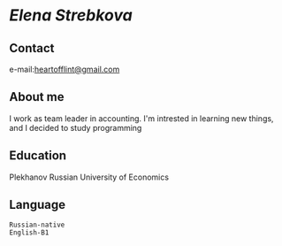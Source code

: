 # ***Elena Strebkova***

## Contact
   e-mail:heartofflint@gmail.com

## About me
   I work as team leader in accounting. I'm intrested in learning new things, and I decided to study programming

## Education
   Plekhanov Russian University of Economics

## Language
    Russian-native
    English-B1
